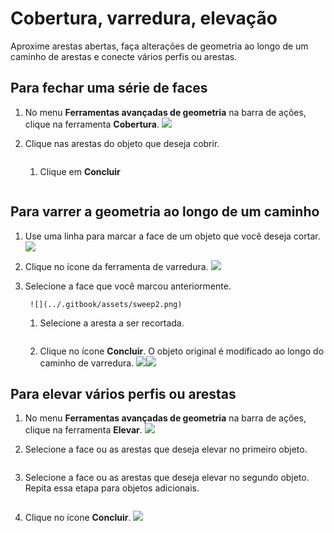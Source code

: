 # Cobertura, varredura, elevação

Aproxime arestas abertas, faça alterações de geometria ao longo de um caminho de arestas e conecte vários perfis ou arestas.

## Para fechar uma série de faces

1. No menu **Ferramentas avançadas de geometria** na barra de ações, clique na ferramenta **Cobertura**. ![](<../.gitbook/assets/cover-tool (1).png>)
2.  Clique nas arestas do objeto que deseja cobrir.

    <img src="../.gitbook/assets/cover_tool1.png" alt="" data-size="original">

    1.  Clique em **Concluir**

        <img src="../.gitbook/assets/guid-e23d787e-5f90-4de1-b690-03306f0cb4b2-low (1) (1) (2).png" alt="" data-size="original"><img src="../.gitbook/assets/cover-finish.PNG" alt="" data-size="original">

## Para varrer a geometria ao longo de um caminho

1. Use uma linha para marcar a face de um objeto que você deseja cortar. ![](../.gitbook/assets/sweep.png)
2. Clique no ícone da ferramenta de varredura. ![](<../.gitbook/assets/sweep-tool (1).png>)
3.  Selecione a face que você marcou anteriormente.

    ```
     ![](../.gitbook/assets/sweep2.png) 
    ```

    1.  Selecione a aresta a ser recortada.

        <img src="../.gitbook/assets/sweep3.png" alt="" data-size="original">
    2. Clique no ícone **Concluir**. O objeto original é modificado ao longo do caminho de varredura. ![](../.gitbook/assets/sweep4.png)![](<../.gitbook/assets/guid-e23d787e-5f90-4de1-b690-03306f0cb4b2-low (1) (1) (1).png>)

## Para elevar vários perfis ou arestas

1. No menu **Ferramentas avançadas de geometria** na barra de ações, clique na ferramenta **Elevar**. ![](<../.gitbook/assets/loft-tool (1).png>)
2.  Selecione a face ou as arestas que deseja elevar no primeiro objeto.

    <img src="../.gitbook/assets/loft1.png" alt="" data-size="original">
3.  Selecione a face ou as arestas que deseja elevar no segundo objeto. Repita essa etapa para objetos adicionais.

    <img src="../.gitbook/assets/loft2.png" alt="" data-size="original">
4.  Clique no ícone **Concluir**. ![](<../.gitbook/assets/guid-e23d787e-5f90-4de1-b690-03306f0cb4b2-low (1) (1) (2) (1).png>)

    <img src="../.gitbook/assets/loft3.png" alt="" data-size="original">
